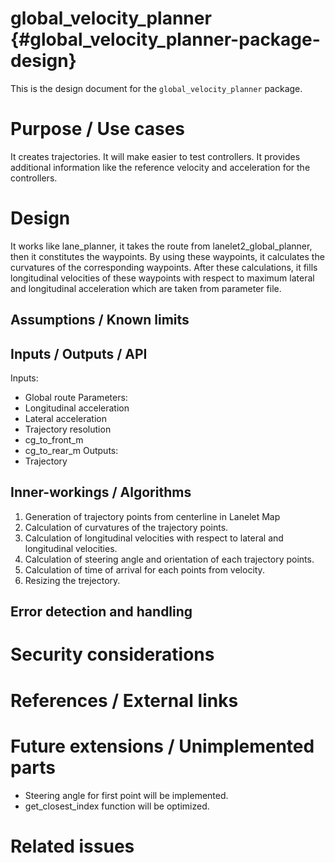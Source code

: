 global_velocity_planner {#global_velocity_planner-package-design}
===========

This is the design document for the `global_velocity_planner` package.


# Purpose / Use cases
<!-- Required -->
<!-- Things to consider:
    - Why did we implement this feature? -->
It creates trajectories. It will make easier to test controllers. It provides additional information
like the reference velocity and acceleration for the controllers.



# Design
<!-- Required -->
<!-- Things to consider:
    - How does it work? -->
It works like lane_planner, it takes the route from lanelet2_global_planner, then it constitutes the
waypoints. By using these waypoints, it calculates the curvatures of the corresponding waypoints.
After these calculations, it fills longitudinal velocities of these waypoints with respect to 
maximum lateral and longitudinal acceleration which are taken from parameter file.

## Assumptions / Known limits
<!-- Required -->

## Inputs / Outputs / API
<!-- Required -->
<!-- Things to consider:
    - How do you use the package / API? -->
Inputs:
* Global route
Parameters:
* Longitudinal acceleration
* Lateral acceleration
* Trajectory resolution
* cg_to_front_m
* cg_to_rear_m
Outputs:
* Trajectory


## Inner-workings / Algorithms
<!-- If applicable -->
1. Generation of trajectory points from centerline in Lanelet Map
2. Calculation of curvatures of the trajectory points.
3. Calculation of longitudinal velocities with respect to lateral and longitudinal velocities.
4. Calculation of steering angle and orientation of each trajectory points.
5. Calculation of time of arrival for each points from velocity.
6. Resizing the trejectory.


## Error detection and handling
<!-- Required -->


# Security considerations
<!-- Required -->
<!-- Things to consider:
- Spoofing (How do you check for and handle fake input?)
- Tampering (How do you check for and handle tampered input?)
- Repudiation (How are you affected by the actions of external actors?).
- Information Disclosure (Can data leak?).
- Denial of Service (How do you handle spamming?).
- Elevation of Privilege (Do you need to change permission levels during execution?) -->


# References / External links
<!-- Optional -->


# Future extensions / Unimplemented parts
<!-- Optional -->
* Steering angle for first point will be implemented.
* get_closest_index function will be optimized.

# Related issues
<!-- Required -->
